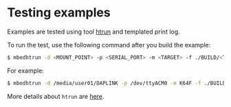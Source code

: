 # Testing examples

Examples are tested using tool [htrun](https://github.com/ARMmbed/mbed-os-tools/tree/master/packages/mbed-host-tests) and templated print log. 

To run the test, use the following command after you build the example:
```bash
$ mbedhtrun -d <MOUNT_POINT> -p <SERIAL_PORT> -m <TARGET> -f ./BUILD/<TARGET>/<TOOLCHAIN>/mbed-os-example-sys-info.bin --compare-log tests/sys-info.log
```
For example:
```bash
$ mbedhtrun -d /media/user01/DAPLINK -p /dev/ttyACM0 -m K64F -f ./BUILD/K64F/GCC_ARM/mbed-os-example-sys-info.bin --compare-log tests/sys-info.log
```

More details about `htrun` are [here](https://github.com/ARMmbed/htrun#testing-mbed-os-examples).